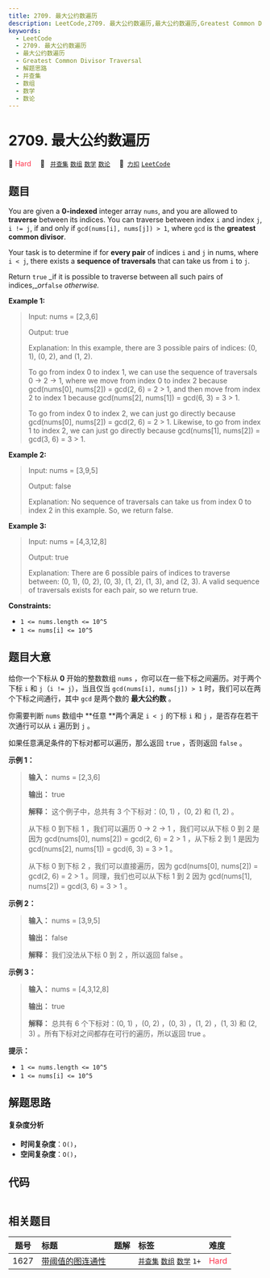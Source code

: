```yaml
---
title: 2709. 最大公约数遍历
description: LeetCode,2709. 最大公约数遍历,最大公约数遍历,Greatest Common Divisor Traversal,解题思路,并查集,数组,数学,数论
keywords:
  - LeetCode
  - 2709. 最大公约数遍历
  - 最大公约数遍历
  - Greatest Common Divisor Traversal
  - 解题思路
  - 并查集
  - 数组
  - 数学
  - 数论
---
```


# 2709. 最大公约数遍历

🔴 <font color=#ff334b>Hard</font>&emsp; 🔖&ensp; [`并查集`](/tag/union-find.md) [`数组`](/tag/array.md) [`数学`](/tag/math.md) [`数论`](/tag/number-theory.md)&emsp; 🔗&ensp;[`力扣`](https://leetcode.cn/problems/greatest-common-divisor-traversal) [`LeetCode`](https://leetcode.com/problems/greatest-common-divisor-traversal)

## 题目

You are given a **0-indexed** integer array `nums`, and you are allowed to
**traverse** between its indices. You can traverse between index `i` and index
`j`, `i != j`, if and only if `gcd(nums[i], nums[j]) > 1`, where `gcd` is the
**greatest common divisor**.

Your task is to determine if for **every pair** of indices `i` and `j` in
nums, where `i < j`, there exists a **sequence of traversals** that can take
us from `i` to `j`.

Return `true` _if it is possible to traverse between all such pairs of
indices,__or_`false` _otherwise._



**Example 1:**

> Input: nums = [2,3,6]
> 
> Output: true
> 
> Explanation: In this example, there are 3 possible pairs of indices: (0, 1), (0, 2), and (1, 2).
> 
> To go from index 0 to index 1, we can use the sequence of traversals 0 -> 2 -> 1, where we move from index 0 to index 2 because gcd(nums[0], nums[2]) = gcd(2, 6) = 2 > 1, and then move from index 2 to index 1 because gcd(nums[2], nums[1]) = gcd(6, 3) = 3 > 1.
> 
> To go from index 0 to index 2, we can just go directly because gcd(nums[0], nums[2]) = gcd(2, 6) = 2 > 1. Likewise, to go from index 1 to index 2, we can just go directly because gcd(nums[1], nums[2]) = gcd(3, 6) = 3 > 1.

**Example 2:**

> Input: nums = [3,9,5]
> 
> Output: false
> 
> Explanation: No sequence of traversals can take us from index 0 to index 2 in this example. So, we return false.

**Example 3:**

> Input: nums = [4,3,12,8]
> 
> Output: true
> 
> Explanation: There are 6 possible pairs of indices to traverse between: (0, 1), (0, 2), (0, 3), (1, 2), (1, 3), and (2, 3). A valid sequence of traversals exists for each pair, so we return true.

**Constraints:**

  * `1 <= nums.length <= 10^5`
  * `1 <= nums[i] <= 10^5`


## 题目大意

给你一个下标从 **0**  开始的整数数组 `nums` ，你可以在一些下标之间遍历。对于两个下标 `i` 和 `j`（`i != j`），当且仅当
`gcd(nums[i], nums[j]) > 1` 时，我们可以在两个下标之间通行，其中 `gcd` 是两个数的 **最大公约数**  。

你需要判断 `nums` 数组中 **任意  **两个满足 `i < j` 的下标 `i` 和 `j` ，是否存在若干次通行可以从 `i` 遍历到 `j`
。

如果任意满足条件的下标对都可以遍历，那么返回 `true` ，否则返回 `false` 。



**示例 1：**

> 
> 
> 
> 
> 
> **输入：** nums = [2,3,6]
> 
> **输出：** true
> 
> **解释：** 这个例子中，总共有 3 个下标对：(0, 1) ，(0, 2) 和 (1, 2) 。
> 
> 从下标 0 到下标 1 ，我们可以遍历 0 -> 2 -> 1 ，我们可以从下标 0 到 2 是因为 gcd(nums[0], nums[2]) = gcd(2, 6) = 2 > 1 ，从下标 2 到 1 是因为 gcd(nums[2], nums[1]) = gcd(6, 3) = 3 > 1 。
> 
> 从下标 0 到下标 2 ，我们可以直接遍历，因为 gcd(nums[0], nums[2]) = gcd(2, 6) = 2 > 1 。同理，我们也可以从下标 1 到 2 因为 gcd(nums[1], nums[2]) = gcd(3, 6) = 3 > 1 。
> 
> 

**示例 2：**

> 
> 
> 
> 
> 
> **输入：** nums = [3,9,5]
> 
> **输出：** false
> 
> **解释：** 我们没法从下标 0 到 2 ，所以返回 false 。
> 
> 

**示例 3：**

> 
> 
> 
> 
> 
> **输入：** nums = [4,3,12,8]
> 
> **输出：** true
> 
> **解释：** 总共有 6 个下标对：(0, 1) ，(0, 2) ，(0, 3) ，(1, 2) ，(1, 3) 和 (2, 3) 。所有下标对之间都存在可行的遍历，所以返回 true 。
> 
> 



**提示：**

  * `1 <= nums.length <= 10^5`
  * `1 <= nums[i] <= 10^5`


## 解题思路

#### 复杂度分析

- **时间复杂度**：`O()`，
- **空间复杂度**：`O()`，

## 代码

```javascript

```

## 相关题目

<!-- prettier-ignore -->
| 题号 | 标题 | 题解 | 标签 | 难度 |
| :------: | :------ | :------: | :------ | :------ |
| 1627 | [带阈值的图连通性](https://leetcode.com/problems/graph-connectivity-with-threshold) |  |  [`并查集`](/tag/union-find.md) [`数组`](/tag/array.md) [`数学`](/tag/math.md) `1+` | <font color=#ff334b>Hard</font> |